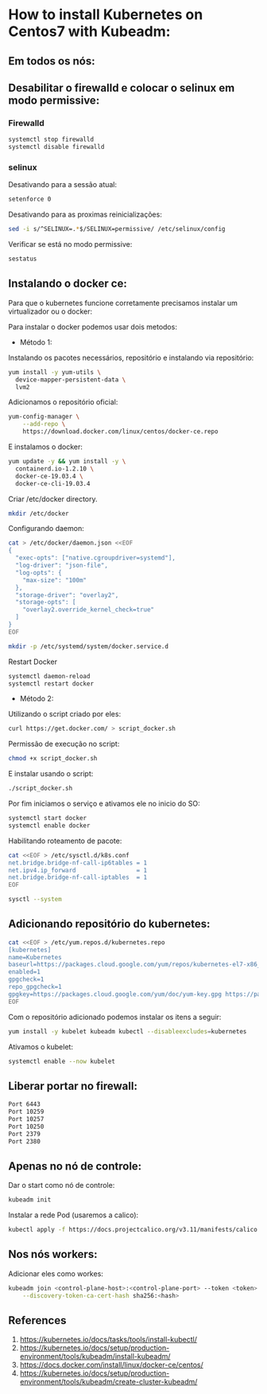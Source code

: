 # How to install Kubernetes on Centos7 with Kubeadm:

## Em todos os nós:

## Desabilitar o firewalld e colocar o selinux em modo permissive:

### Firewalld

```bash
systemctl stop firewalld
systemctl disable firewalld
```

### selinux

Desativando para a sessão atual:

```bash
setenforce 0
```

Desativando para as proximas reinicializações:

```bash
sed -i s/^SELINUX=.*$/SELINUX=permissive/ /etc/selinux/config
```

Verificar se está no modo permissive:

```bash
sestatus
```

## Instalando o docker ce:

Para que o kubernetes funcione corretamente precisamos instalar um virtualizador ou o docker:

Para instalar o docker podemos usar dois metodos:

* Método 1:

Instalando os pacotes necessários, repositório e instalando via repositório:

```bash
yum install -y yum-utils \
  device-mapper-persistent-data \
  lvm2
```
Adicionamos o repositório oficial:

```bash
yum-config-manager \
    --add-repo \
    https://download.docker.com/linux/centos/docker-ce.repo
```

E instalamos o docker:

```bash
yum update -y && yum install -y \
  containerd.io-1.2.10 \
  docker-ce-19.03.4 \
  docker-ce-cli-19.03.4
```

Criar /etc/docker directory.

```bash
mkdir /etc/docker
```

Configurando daemon:

```bash
cat > /etc/docker/daemon.json <<EOF
{
  "exec-opts": ["native.cgroupdriver=systemd"],
  "log-driver": "json-file",
  "log-opts": {
    "max-size": "100m"
  },
  "storage-driver": "overlay2",
  "storage-opts": [
    "overlay2.override_kernel_check=true"
  ]
}
EOF
```

```bash
mkdir -p /etc/systemd/system/docker.service.d
```

Restart Docker

```bash
systemctl daemon-reload
systemctl restart docker
```

* Método 2: 

Utilizando o script criado por eles:

```bash
curl https://get.docker.com/ > script_docker.sh
```

Permissão de execução no script:

```bash
chmod +x script_docker.sh
```

E instalar usando o script:

```bash
./script_docker.sh
```

Por fim iniciamos o serviço e ativamos ele no inicio do SO:

```bash
systemctl start docker
systemctl enable docker
```

Habilitando roteamento de pacote:

```bash
cat <<EOF > /etc/sysctl.d/k8s.conf
net.bridge.bridge-nf-call-ip6tables = 1
net.ipv4.ip_forward                 = 1
net.bridge.bridge-nf-call-iptables  = 1
EOF

sysctl --system
```

## Adicionando repositório do kubernetes:

```bash
cat <<EOF > /etc/yum.repos.d/kubernetes.repo
[kubernetes]
name=Kubernetes
baseurl=https://packages.cloud.google.com/yum/repos/kubernetes-el7-x86_64
enabled=1
gpgcheck=1
repo_gpgcheck=1
gpgkey=https://packages.cloud.google.com/yum/doc/yum-key.gpg https://packages.cloud.google.com/yum/doc/rpm-package-key.gpg
EOF
```

Com o repositório adicionado podemos instalar os itens a seguir:

```bash
yum install -y kubelet kubeadm kubectl --disableexcludes=kubernetes
```

Ativamos o kubelet:

```bash
systemctl enable --now kubelet
```

## Liberar portar no firewall:

```bash
Port 6443
Port 10259
Port 10257
Port 10250
Port 2379 
Port 2380
```

## Apenas no nó de controle: 

Dar o start como nó de controle:

```bash
kubeadm init
```

Instalar a rede Pod (usaremos a calico): 

```bash
kubectl apply -f https://docs.projectcalico.org/v3.11/manifests/calico.yaml
```
## Nos nós workers:

Adicionar eles como workes:

```bash
kubeadm join <control-plane-host>:<control-plane-port> --token <token> \
    --discovery-token-ca-cert-hash sha256:<hash>
```

## References

1. https://kubernetes.io/docs/tasks/tools/install-kubectl/
1. https://kubernetes.io/docs/setup/production-environment/tools/kubeadm/install-kubeadm/
1. https://docs.docker.com/install/linux/docker-ce/centos/
1. https://kubernetes.io/docs/setup/production-environment/tools/kubeadm/create-cluster-kubeadm/